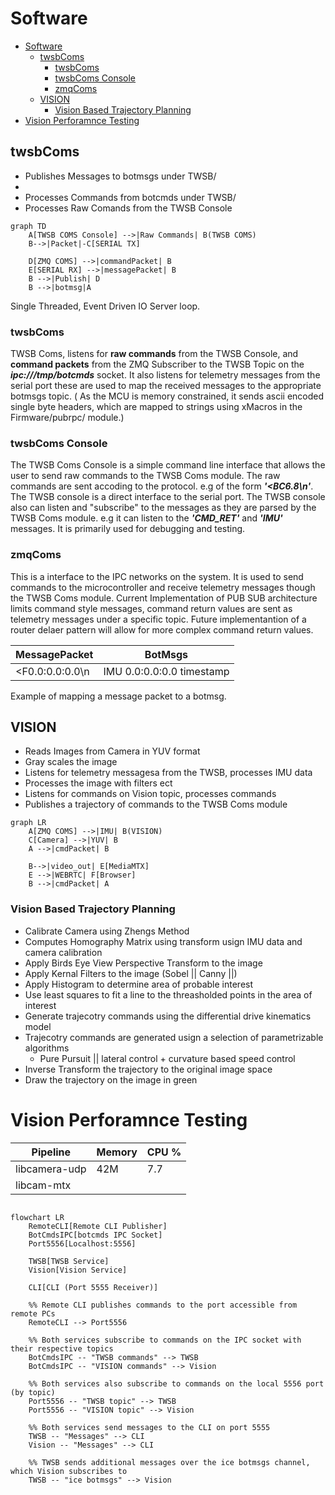 # Software

- [Software](#software)
  - [twsbComs](#twsbcoms)
    - [twsbComs](#twsbcoms-1)
    - [twsbComs Console](#twsbcoms-console)
    - [zmqComs](#zmqcoms)
  - [VISION](#vision)
    - [Vision Based Trajectory Planning](#vision-based-trajectory-planning)
- [Vision Perforamnce Testing](#vision-perforamnce-testing)

## twsbComs

* Publishes Messages to botmsgs under TWSB/
* 
* Processes Commands from botcmds under TWSB/
* Processes Raw Comands from the TWSB Console 

```mermaid
graph TD
    A[TWSB COMS Console] -->|Raw Commands| B(TWSB COMS)
    B-->|Packet|-C[SERIAL TX]

    D[ZMQ COMS] -->|commandPacket| B
    E[SERIAL RX] -->|messagePacket| B
    B -->|Publish| D
    B -->|botmsg|A
```
Single Threaded, Event Driven IO Server loop. 

### twsbComs

TWSB Coms, listens for **raw commands** from the TWSB Console, and **command packets** from the ZMQ Subscriber to the TWSB Topic on the ***ipc:///tmp/botcmds*** socket.
It also listens for telemetry messages from the serial port these are used to map the received messages to the appropriate botmsgs topic. ( As the MCU is memory constrained, it sends ascii encoded single byte headers, which are mapped to strings using xMacros in the Firmware/pubrpc/ module.) 

### twsbComs Console

The TWSB Coms Console is a simple command line interface that allows the user to send raw commands to the TWSB Coms module. The raw commands are sent accoding to the protocol. e.g of the form ***'<BC6.8\n'***. The TWSB console is a direct interface to the serial port. The TWSB console also can listen and "subscribe" to the messages as they are parsed by the TWSB Coms module. e.g it can listen to the ***'CMD_RET'*** and ***'IMU'*** messages.
It is primarily used for debugging and testing.

### zmqComs
This is a interface to the IPC networks on the system. It is used to send commands to the microcontroller and receive telemetry messages though the TWSB Coms module. Current Implementation of PUB SUB architecture limits command style messages, command return values are sent as telemetry messages under a specific topic. Future implementantion of a router delaer pattern will allow for more complex command return values.

MessagePacket   | BotMsgs                  |
----------------|---------------------------
<F0.0:0.0:0.0\n | IMU 0.0:0.0:0.0 timestamp

Example of mapping a message packet to a botmsg. 

## VISION

* Reads Images from Camera in YUV format
* Gray scales the image
* Listens for telemetry messagesa from the TWSB, processes IMU data
* Processes the image with filters ect
* Listens for commands on Vision topic, processes commands
* Publishes a trajectory of commands to the TWSB Coms module

```mermaid
graph LR
    A[ZMQ COMS] -->|IMU| B(VISION)
    C[Camera] -->|YUV| B
    A -->|cmdPacket| B
   
    B-->|video_out| E[MediaMTX]
    E -->|WEBRTC| F[Browser]
    B -->|cmdPacket| A
```


### Vision Based Trajectory Planning

*  Calibrate Camera using Zhengs Method
*  Computes Homography Matrix using transform usign IMU data and camera calibration
*  Apply Birds Eye View Perspective Transform to the image
*  Apply Kernal Filters to the image (Sobel || Canny ||)
*  Apply Histogram to determine area of probable interest 
*  Use least squares to fit a line to the threasholded points in the area of interest
*  Generate trajecotry commands using the differential drive kinematics model
*  Trajecotry commands are generated usign a selection of parametrizable algorithms
   *  Pure Pursuit || lateral control + curvature based speed control
*  Inverse Transform the trajectory to the original image space
*  Draw the trajectory on the image in green



# Vision Perforamnce Testing


Pipeline     | Memory | CPU % |
-------------|--------|-------|
libcamera-udp| 42M    | 7.7   |
libcam-mtx   | 


``` mermaid

flowchart LR
    RemoteCLI[Remote CLI Publisher]
    BotCmdsIPC[botcmds IPC Socket]
    Port5556[Localhost:5556]
    
    TWSB[TWSB Service]
    Vision[Vision Service]
    
    CLI[CLI (Port 5555 Receiver)]
    
    %% Remote CLI publishes commands to the port accessible from remote PCs
    RemoteCLI --> Port5556
    
    %% Both services subscribe to commands on the IPC socket with their respective topics
    BotCmdsIPC -- "TWSB commands" --> TWSB
    BotCmdsIPC -- "VISION commands" --> Vision
    
    %% Both services also subscribe to commands on the local 5556 port (by topic)
    Port5556 -- "TWSB topic" --> TWSB
    Port5556 -- "VISION topic" --> Vision
    
    %% Both services send messages to the CLI on port 5555
    TWSB -- "Messages" --> CLI
    Vision -- "Messages" --> CLI
    
    %% TWSB sends additional messages over the ice botmsgs channel, which Vision subscribes to
    TWSB -- "ice botmsgs" --> Vision


```
